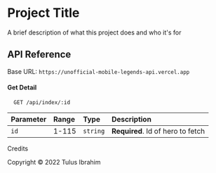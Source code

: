 
# Project Title

A brief description of what this project does and who it's for


## API Reference

Base URL: ```https://unofficial-mobile-legends-api.vercel.app```

#### Get Detail

```http
  GET /api/index/:id
```

| Parameter | Range    | Type     | Description                       |
| :-------- | :------- | :--------| :------------------------ |
| `id`      | 1-115    | `string` | **Required**. Id of hero to fetch |

Credits

Copyright © 2022 Tulus Ibrahim

